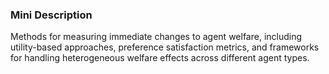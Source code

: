 ### Mini Description

Methods for measuring immediate changes to agent welfare, including utility-based approaches, preference satisfaction metrics, and frameworks for handling heterogeneous welfare effects across different agent types.
